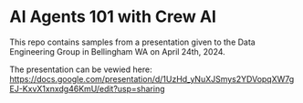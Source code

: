 # AI Agents 101 with Crew AI
This repo contains samples from a presentation given to the Data Engineering Group in Bellingham WA on April 24th, 2024.

The presentation can be vewied here:
https://docs.google.com/presentation/d/1UzHd_yNuXJSmys2YDVopqXW7gEJ-KxvX1xnxdg46KmU/edit?usp=sharing

